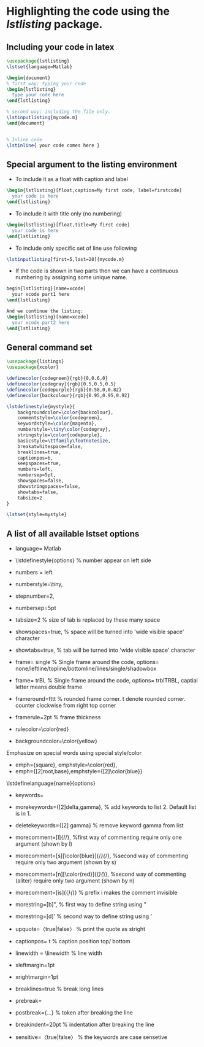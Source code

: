 # Highlighting the code using the *lstlisting* package.

## Including your code in latex 
```tex
\usepackage{lstlisting}
\lstset{language=Matlab}

\begin{document}
% first way: typing your code   
\begin{lstlisting}
  type your code here
\end{lstlisting}

% second way: including the file only.
\lstinputlisting{mycode.m}
\end{document}


% Inline code
\lstinline{ your code comes here }
```

## Special argument to the listing environment
* To include it as a float with caption and label
```tex
\begin{lstlisting}[float,caption=My first code, label=firstcode]
  your code is here
\end{lstlisting}
```

* To include it with title only (no numbering)
```tex
\begin{lstlisting}[float,title=My first code]
  your code is here
\end{lstlisting}
```


* To include only specific  set of line use following  
```tex 
\lstinputlisting[first=5,last=20]{mycode.m}
```
* If the code is shown in two parts then we can have a continuous numbering by assigning some unique name.
```tex
begin{lstlisting}[name=xcode]
  your xcode part1 here 
\end{lstlisting}

And we continue the listing:
\begin{lstlisting}[name=xcode]
  your xcode part2 here
\end{lstlisting}
```



## General command set 
```tex
\usepackage{listings}
\usepackage{xcolor}

\definecolor{codegreen}{rgb}{0,0.6,0}
\definecolor{codegray}{rgb}{0.5,0.5,0.5}
\definecolor{codepurple}{rgb}{0.58,0,0.82}
\definecolor{backcolour}{rgb}{0.95,0.95,0.92}

\lstdefinestyle{mystyle}{
    backgroundcolor=\color{backcolour},   
    commentstyle=\color{codegreen},
    keywordstyle=\color{magenta},
    numberstyle=\tiny\color{codegray},
    stringstyle=\color{codepurple},
    basicstyle=\ttfamily\footnotesize,
    breakatwhitespace=false,         
    breaklines=true,                 
    captionpos=b,                    
    keepspaces=true,                 
    numbers=left,                    
    numbersep=5pt,                  
    showspaces=false,                
    showstringspaces=false,
    showtabs=false,                  
    tabsize=2
}

\lstset{style=mystyle}
```
  




## A list of all available lstset options

* language= Matlab


* \lstdefinestyle{options}  % number appear on left side
* numbers = left            
* numberstyle=\tiny,
* stepnumber=2, 
* numbersep=5pt


* tabsize=2              % size of tab is replaced by these many space
* showspaces=true,       % space will be turned into 'wide visible space' character
* showtabs=true,         % tab will be turned into 'wide visible space' character


* frame= single    % Single frame around the code, options= none/leftline/topline/bottomline/lines/single/shadowbox 
* frame= trBL      % Single frame around the code, options= trblTRBL, captial letter means double frame
* frameround=fttt  % rounded frame corner. t denote rounded corner. counter clockwise from right top corner
* framerule=2pt    % frame thickness
* rulecolor=\color{red}
* backgroundcolor=\color{yellow}

Emphasize on special words using special style/color
* emph={square}, emphstyle=\color{red},
* emph={[2]root,base},emphstyle={[2]\color{blue}}

\lstdefinelanguage{name}{options}   
* keywords=
* morekeywords={[2]delta,gamma},    % add keywords to list 2. Default list is in 1.
* deletekeywords={[2] gamma}        % remove keyword gamma from list


* morecomment=[l]{//},          %first way of commenting require only one argument (shown by l)
* morecomment=[s][\color{blue}]{/*}{*/},     %second way of commenting require only two argument (shown by s)
* morecomment=[n][\color{red}]{(*}{*)},      %second way of commenting (aliter) require only two argument (shown by n)
* morecomment=[is]{(*}{*)}                   % prefix i makes the comment invisible


* morestring=[b]",              % first way to define string using "
* morestring=[d]’               % second way to define string using '

* upquote=〈true|false〉        % print the quote as stright

* captionpos= t    % caption position top/ bottom

* linewidth = \linewidth  % line width
* xleftmargin=1pt
* xrightmargin=1pt
* breaklines=true      % break long lines
* prebreak=
* postbreak={...}     % token after breaking the line
* breakindent=20pt    % indentation after breaking the line

* sensitive=〈true|false〉  % the keywords are case sensetive 


